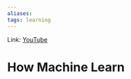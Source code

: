 ```yaml
---
aliases:
tags: learning
---
```

Link: [YouTube](https://www.youtube.com/watch?v=R9OHn5ZF4Uo)

# How Machine Learn
